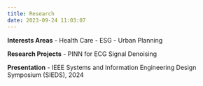 ```yaml
---
title: Research
date: 2023-09-24 11:03:07
---
```

**Interests Areas**
    - Health Care
    - ESG
    - Urban Planning

**Research Projects**
    - PINN for ECG Signal Denoising

**Presentation**
    - IEEE Systems and Information Engineering Design Symposium (SIEDS), 2024